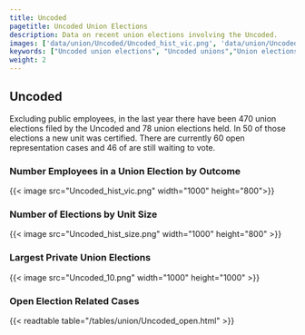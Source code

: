 ```yaml
---
title: Uncoded
pagetitle: Uncoded Union Elections
description: Data on recent union elections involving the Uncoded.
images: ['data/union/Uncoded/Uncoded_hist_vic.png', 'data/union/Uncoded/Uncoded_hist_size.png', 'data/union/Uncoded/Uncoded_10.png']
keywords: ["Uncoded union elections", "Uncoded unions","Union elections"]
weight: 2
---
```

##  Uncoded

Excluding public employees, in the last year there have been 470 union elections filed by the Uncoded and 78 union elections held. In 50 of those elections a new unit was certified. There are currently 60 open representation cases and 46 of are still waiting to vote.

### Number Employees in a Union Election by Outcome
{{< image src="Uncoded_hist_vic.png" width="1000" height="800">}}

### Number of Elections by Unit Size
{{< image src="Uncoded_hist_size.png" width="1000" height="800" >}}

### Largest Private Union Elections
{{< image src="Uncoded_10.png" width="1000" height="1000"  >}}

### Open Election Related Cases
{{< readtable table="/tables/union/Uncoded_open.html" >}}

